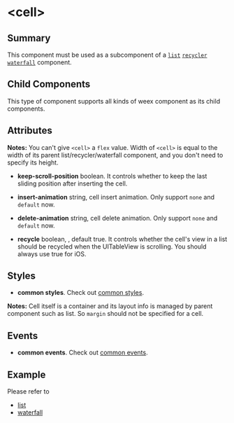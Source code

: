 # &lt;cell&gt;

## Summary

This component must be used as a subcomponent of a [`list`](./list.html) [`recycler`](./list.html) [`waterfall`](./waterfall.html) component.

## Child Components

This type of component supports all kinds of weex component as its child components.

## Attributes

**Notes:** You can't give `<cell>` a `flex` value. Width of `<cell>` is equal to the width of its parent list/recycler/waterfall component, and you don't need to specify its height.

* **keep-scroll-position** boolean. It controls whether to keep the last sliding position after inserting the cell.

* **insert-animation** string, cell insert animation. Only support `none` and `default` now.
* **delete-animation** string, cell delete animation. Only support `none` and `default` now.

* **recycle** boolean, <Badge text="iOS" type="warning"/>, default true. It controls whether the cell's view in a list should be recycled when the UITableView is scrolling. You should always use true for iOS.

## Styles

* **common styles**. Check out [common styles](../styles/common-styles.html).

**Notes:** Cell itself is a container and its layout info is managed by parent component such as list. So `margin` should not be specified for a cell.

## Events

* **common events**. Check out [common events](../events/common-events.html).

## Example

Please refer to
* [list](./list.html)
* [waterfall](./waterfall.html)

